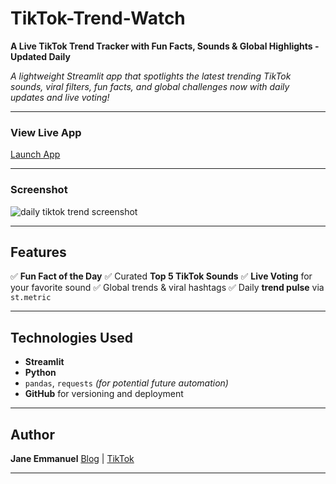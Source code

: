 

# TikTok-Trend-Watch 

**A Live TikTok Trend Tracker with Fun Facts, Sounds & Global Highlights - Updated Daily**

*A lightweight Streamlit app that spotlights the latest trending TikTok sounds, viral filters, fun facts, and global challenges now with daily updates and live voting!*

---

###  View Live App

[Launch App](https://tiktok-trend-watch-6o4xfpzbrbexqzwgdz3zab.streamlit.app/)

---

###  Screenshot

![daily tiktok trend screenshot](https://github.com/user-attachments/assets/b9b55f41-26a5-4013-8814-c8e02394c0a6)

---

##  Features

✅ **Fun Fact of the Day**
✅ Curated **Top 5 TikTok Sounds**
✅ **Live Voting** for your favorite sound
✅ Global trends & viral hashtags
✅ Daily **trend pulse** via `st.metric`

---

##  Technologies Used

* **Streamlit**
* **Python**
* `pandas`, `requests` *(for potential future automation)*
* **GitHub** for versioning and deployment

---

##  Author

**Jane Emmanuel**
[Blog](https://thetechthriller.buzz) | [TikTok](https://www.tiktok.com/@jane_emmanuel_)

---
